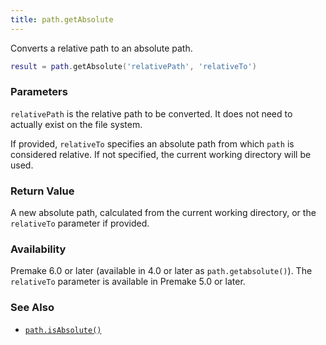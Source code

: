 ```yaml
---
title: path.getAbsolute
---
```


Converts a relative path to an absolute path.

```lua
result = path.getAbsolute('relativePath', 'relativeTo')
```

### Parameters

`relativePath` is the relative path to be converted. It does not need to actually exist on the file system.

If provided, `relativeTo` specifies an absolute path from which `path` is considered relative. If not specified, the current working directory will be used.

### Return Value

A new absolute path, calculated from the current working directory, or the `relativeTo` parameter if provided.

### Availability

Premake 6.0 or later (available in 4.0 or later as `path.getabsolute()`). The `relativeTo` parameter is available in Premake 5.0 or later.

### See Also

* [`path.isAbsolute()`](isAbsolute.md)
